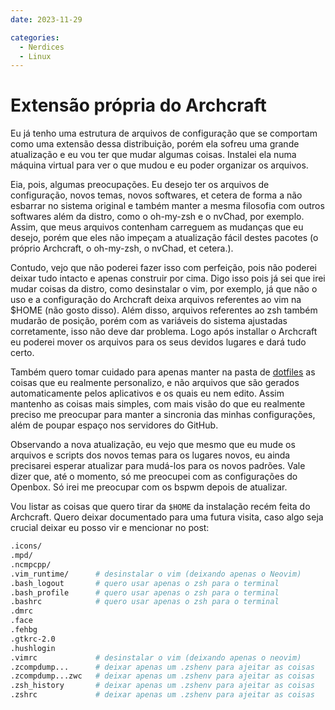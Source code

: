 ```yaml
---
date: 2023-11-29

categories:
  - Nerdices
  - Linux
---
```


# Extensão própria do Archcraft

Eu já tenho uma estrutura de arquivos de configuração que se comportam como uma extensão dessa distribuição, porém ela sofreu uma grande atualização e eu vou ter que mudar algumas coisas. Instalei ela numa máquina virtual para ver o que mudou e eu poder organizar os arquivos.

Eia, pois, algumas preocupações.<!-- more --> Eu desejo ter os arquivos de configuração, novos temas, novos softwares, et cetera de forma a não esbarrar no sistema original e também manter a mesma filosofia com outros softwares além da distro, como o oh-my-zsh e o nvChad, por exemplo. Assim, que meus arquivos contenham carreguem as mudanças que eu desejo, porém que eles não impeçam a atualização fácil destes pacotes (o próprio Archcraft, o oh-my-zsh, o nvChad, et cetera.).

Contudo, vejo que não poderei fazer isso com perfeição, pois não poderei deixar tudo intacto e apenas construir por cima. Digo isso pois já sei que irei mudar coisas da distro, como desinstalar o vim, por exemplo, já que não o uso e a configuração do Archcraft deixa arquivos referentes ao vim na $HOME (não gosto disso). Além disso, arquivos referentes ao zsh também mudarão de posição, porém com as variáveis do sistema ajustadas corretamente, isso não deve dar problema. Logo após installar o Archcraft eu poderei mover os arquivos para os seus devidos lugares e dará tudo certo.

Também quero tomar cuidado para apenas manter na pasta de [dotfiles](./dotfiles.md) as coisas que eu realmente personalizo, e não arquivos que são gerados automaticamente pelos aplicativos e os quais eu nem edito. Assim mantenho as coisas mais simples, com mais visão do que eu realmente preciso me preocupar para manter a sincronia das minhas configurações, além de poupar espaço nos servidores do GitHub.

Observando a nova atualização, eu vejo que mesmo que eu mude os arquivos e scripts dos novos temas para os lugares novos, eu ainda precisarei esperar atualizar para mudá-los para os novos padrões. Vale dizer que, até o momento, só me preocupei com as configurações do Openbox. Só irei me preocupar com os bspwm depois de atualizar.

Vou listar as coisas que quero tirar da `$HOME` da instalação recém feita do Archcraft. Quero deixar documentado para uma futura visita, caso algo seja crucial deixar eu posso vir e mencionar no post:

```bash
.icons/
.mpd/
.ncmpcpp/
.vim_runtime/      # desinstalar o vim (deixando apenas o Neovim)
.bash_logout       # quero usar apenas o zsh para o terminal
.bash_profile      # quero usar apenas o zsh para o terminal
.bashrc            # quero usar apenas o zsh para o terminal
.dmrc
.face
.fehbg
.gtkrc-2.0
.hushlogin
.vimrc             # desinstalar o vim (deixando apenas o neovim)
.zcompdump...      # deixar apenas um .zshenv para ajeitar as coisas
.zcompdump...zwc   # deixar apenas um .zshenv para ajeitar as coisas
.zsh_history       # deixar apenas um .zshenv para ajeitar as coisas
.zshrc             # deixar apenas um .zshenv para ajeitar as coisas
```
